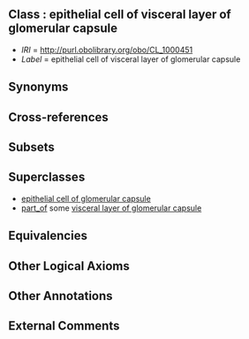 
## Class : epithelial cell of visceral layer of glomerular capsule

 * *IRI* = http://purl.obolibrary.org/obo/CL_1000451
 * *Label* = epithelial cell of visceral layer of glomerular capsule

## Synonyms


## Cross-references


## Subsets


## Superclasses

 * [epithelial cell of glomerular capsule](../../CL/50/CL_1000450.md)
 * [part_of](../../BFO/50/BFO_0000050.md) some [visceral layer of glomerular capsule](../../UBERON/51/UBERON_0005751.md)

## Equivalencies


## Other Logical Axioms


## Other Annotations


## External Comments

